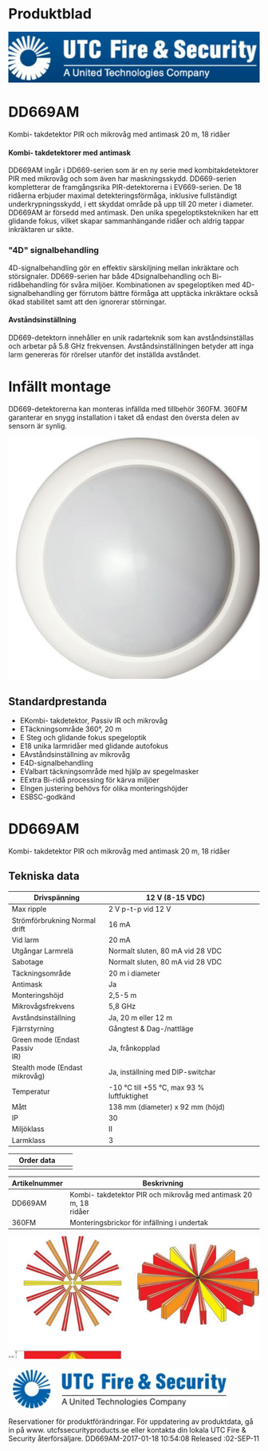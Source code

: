 # Produktblad

![](_page_0_Picture_1.jpeg)

# DD669AM

Kombi- takdetektor PIR och mikrovåg med antimask 20 m, 18 ridåer

#### Kombi- takdetektorer med antimask

DD669AM ingår i DD669-serien som är en ny serie med kombitakdetektorer PIR med mikrovåg och som även har maskningsskydd. DD669-serien kompletterar de framgångsrika PIR-detektorerna i EV669-serien. De 18 ridåerna erbjuder maximal detekteringsförmåga, inklusive fullständigt underkrypningsskydd, i ett skyddat område på upp till 20 meter i diameter. DD669AM är försedd med antimask. Den unika spegeloptikstekniken har ett glidande fokus, vilket skapar sammanhängande ridåer och aldrig tappar inkräktaren ur sikte.

### "4D" signalbehandling

4D-signalbehandling gör en effektiv särskiljning mellan inkräktare och störsignaler. DD669-serien har både 4Dsignalbehandling och Bi-ridåbehandling för svåra miljöer. Kombinationen av spegeloptiken med 4D-signalbehandling ger förrutom bättre förmåga att upptäcka inkräktare också ökad stabilitet samt att den ignorerar störningar.

#### Avståndsinställning

DD669-detektorn innehåller en unik radarteknik som kan avståndsinställas och arbetar på 5.8 GHz frekvensen. Avståndsinställningen betyder att inga larm genereras för rörelser utanför det inställda avståndet.

# Infällt montage

DD669-detektorerna kan monteras infällda med tillbehör 360FM. 360FM garanterar en snygg installation i taket då endast den översta delen av sensorn är synlig.

![](_page_0_Picture_12.jpeg)

## Standardprestanda

- EKombi- takdetektor, Passiv IR och mikrovåg
- ETäckningsområde 360°, 20 m
- E Steg och glidande fokus spegeloptik
- E18 unika larmridåer med glidande autofokus
- EAvståndsinställning av mikrovåg
- E4D-signalbehandling
- EValbart täckningsområde med hjälp av spegelmasker
- EExtra Bi-ridå processing för kärva miljöer
- EIngen justering behövs för olika monteringshöjder
- ESBSC-godkänd

# DD669AM

Kombi- takdetektor PIR och mikrovåg med antimask 20 m, 18 ridåer

## Tekniska data

| Drivspänning                      | 12 V (8-15 VDC)                            |  |  |
|-----------------------------------|--------------------------------------------|--|--|
| Max ripple                        | 2 V p-t-p vid 12 V                         |  |  |
| Strömförbrukning Normal<br>drift  | 16 mA                                      |  |  |
| Vid larm                          | 20 mA                                      |  |  |
| Utgångar Larmrelä                 | Normalt sluten, 80 mA vid 28 VDC           |  |  |
| Sabotage                          | Normalt sluten, 80 mA vid 28 VDC           |  |  |
| Täckningsområde                   | 20 m i diameter                            |  |  |
| Antimask                          | Ja                                         |  |  |
| Monteringshöjd                    | 2,5-5 m                                    |  |  |
| Mikrovågsfrekvens                 | 5,8 GHz                                    |  |  |
| Avståndsinställning               | Ja, 20 m eller 12 m                        |  |  |
| Fjärrstyrning                     | Gångtest & Dag-/nattläge                   |  |  |
| Green mode (Endast Passiv<br>IR)  | Ja, frånkopplad                            |  |  |
| Stealth mode (Endast<br>mikrovåg) | Ja, inställning med DIP-switchar           |  |  |
| Temperatur                        | -10 °C till +55 °C, max 93 % luftfuktighet |  |  |
| Mått                              | 138 mm (diameter) x 92 mm (höjd)           |  |  |
| IP                                | 30                                         |  |  |
| Miljöklass                        | II                                         |  |  |
| Larmklass                         | 3                                          |  |  |

|  | Order data |  |  |
|--|------------|--|--|
|  |            |  |  |

| Artikelnummer | Beskrivning                                                         |
|---------------|---------------------------------------------------------------------|
| DD669AM       | Kombi- takdetektor PIR och mikrovåg med antimask 20 m, 18<br>ridåer |
| 360FM         | Monteringsbrickor för infällning i undertak                         |

![](_page_1_Picture_6.jpeg)

![](_page_1_Picture_7.jpeg)

Reservationer för produktförändringar. För uppdatering av produktdata, gå in på www. utcfssecurityproducts.se eller kontakta din lokala UTC Fire & Security återförsäljare. DD669AM-2017-01-18 10:54:08 Released :02-SEP-11